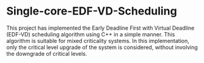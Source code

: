 # Single-core-EDF-VD-Scheduling
This project has implemented the Early Deadline First with Virtual Deadline (EDF-VD) scheduling algorithm using C++ in a simple manner. This algorithm is suitable for mixed criticality systems. In this implementation, only the critical level upgrade of the system is considered, without involving the downgrade of critical levels.
